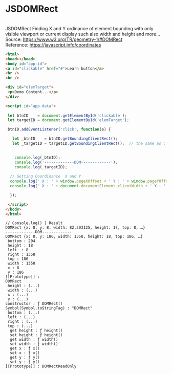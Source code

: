 # JSDOMRect
<br />JSDOMRect Finding X and Y ordinance of element bounding with only visible viewport or current display such also width and height and more...
<br />Source: https://www.w3.org/TR/geometry-1/#DOMRect
<br />Reference: https://javascript.info/coordinates

```HTML
<html>
<head></head>
<body id="app-id">
<a id="clickable" href="#">Learn button</a> 
<br />
<br />

<div id="elemTarget">
 <p>Demo Content...</p>
</div>

<script id="app-data">
    
 let btnID    = document.getElementById('clickable');
 let targetID = document.getElementById('elemTarget');

 btnID.addEventListener('click', function(e) {

   let _btnID    = btnID.getBoundingClientRect();
   let _targetID = targetID.getBoundingClientRect();  // the same as : let _targetID = e.target.getBoundingClientRect();
 

    console.log(_btnID);
    console.log('-------------DOM-------------');
    console.log(_targetID);
 
  // Getting Coordinance  X and Y
  console.log(' X : ' + window.pageXOffset + ' Y : ' + window.pageYOffset);
  console.log(' X : ' + document.documentElement.clientWidth + ' Y : ' + document.documentElement.clientHeight);

  });

 </script>
</body>
</html>
```

```JS
// Console.log() | Result 
DOMRect {x: 8, y: 8, width: 82.203125, height: 17, top: 8, …}
-------------DOM------------- 
DOMRect {x: 8, y: 186, width: 1350, height: 18, top: 186, …}
 bottom : 204
 height : 18
 left  : 8
 right : 1358
 top : 186
 width : 1350
 x : 8
 y : 186
[[Prototype]] : 
DOMRect
 height : (...)
 width : (...)
 x : (...)
 y : (...)
constructor : ƒ DOMRect()
Symbol(Symbol.toStringTag) : "DOMRect" 
 bottom : (...)
 left : (...)
 right : (...)
 top : (...)
  get height : ƒ height()
  set height : ƒ height()
  get width : ƒ width()
  set width : ƒ width()
  get x : ƒ x()
  set x : ƒ x()
  get y : ƒ y()
  set y : ƒ y()
[[Prototype]] : DOMRectReadOnly
```
